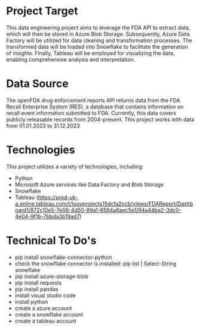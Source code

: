 # Project Target
This data engineering project aims to leverage the FDA API to extract data, which will then be stored in Azure Blob Storage. Subsequently, Azure Data Factory will be utilized for data cleaning and transformation processes. The transformed data will be loaded into Snowflake to facilitate the generation of insights. Finally, Tableau will be employed for visualizing the data, enabling comprehensive analysis and interpretation.

# Data Source
The openFDA drug enforcement reports API returns data from the FDA Recall Enterprise System (RES), a database that contains information on recall event information submitted to FDA. Currently, this data covers publicly releasable records from 2004-present. This project works with data from 01.01.2023 to 31.12.2023

# Technologies
This project utilizes a variety of technologies, including:
- Python
- Microsoft Azure services like Data Factory and Blob Storage
- Snowflake
- Tableau (https://prod-uk-a.online.tableau.com/t/louvprojects15dcfa2ccb/views/FDAReport/Dashboard1/872c10e5-7e08-4d50-89a1-6584a6aec5e1/94a44ba2-3dc0-4e04-9f1b-7bbda3b19ad7)

# Technical To Do's
- pip install snowflake-connector-python
- check the snowflake connector is installed: pip list | Select-String snowflake
- pip install azure-storage-blob
- pip install requests
- pip install pandas
- install visual studio code
- install python
- create a azure account 
- create a snowflake account
- create a tableau account


